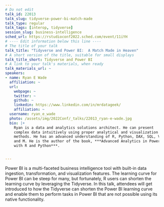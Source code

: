 ```yaml
---
# Do not edit
talk_id: 22013
talk_slug: tidyverse-power-bi-match-made
talk_type: regular
talk_tags: [interop, tidyverse]
session_slug: business-intelligence
sched_url: https://rstudioconf2022.sched.com/event/11iYH
# ---- Edit information below this line ----
# The title of your talk
talk_title: "Tidyverse and Power BI:  A Match Made in Heaven"
# A short version of the title, suitable for small displays
talk_title_short: Tidyverse and Power BI
# A link to your talk's materials, when ready
talk_materials_url: ~
speakers:
- name: Ryan E Wade
  affiliation: ~
  url:
    webpage: ~
    twitter: ~
    github: ~
    linkedin: https://www.linkedin.com/in/mrdatageek/
    affiliation: ~
  username: ryan_e_wade
  photo: /assets/img/2022Conf/_talks/22013_ryan-e-wade.jpg
  bio: |+
    Ryan is a data and analytics solutions architect. He can present
    complex data intuitively using proper analytical and visualization
    methods. He has an advanced understanding of R, Python, DAX, SQL, VBA,
    and M. He is the author of the book, ***Advanced Analytics in Power BI
    with R and Python***.


---
```


<!-- ABSTRACT ----
Please write abstract below. You may use simple markdown (links, code style, bold, italics)
-->

Power BI is a multi-faceted business intelligence tool with built-in data
ingestion, transformation, and visualization features. The learning curve
for Power BI can be steep for many, but fortunately, R users can shorten the
learning curve by leveraging the Tidyverse. In this talk, attendees will get
introduced to how the Tidyverse can shorten the Power BI learning curve and
enable them to perform tasks in Power BI that are not possible using its native
functionality.
